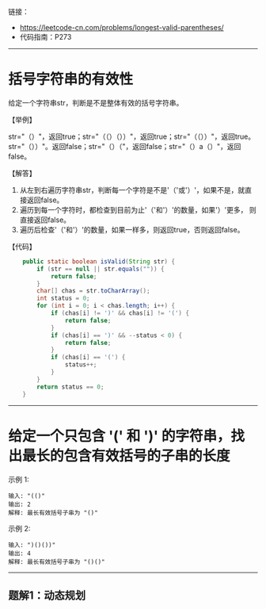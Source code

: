 链接：
- https://leetcode-cn.com/problems/longest-valid-parentheses/
- 代码指南：P273


***

# 括号字符串的有效性
给定一个字符串str，判断是不是整体有效的括号字符串。

【举例】

str="（）"，返回true；str="（（）（））"，返回true；str="（（））"，返回true。 
str="（））"。返回false；str="（）（"，返回false；str="（）a（）"，返回false。

【解答】

1. 从左到右遍历字符串str，判断每一个字符是不是'（'或'）'，如果不是，就直接返回false。
2. 遍历到每一个字符时，都检查到目前为止'（'和'）'的数量，如果'）'更多， 则直接返回false。
3. 遍历后检查'（'和'）'的数量，如果一样多，则返回true，否则返回false。

【代码】
```Java
    public static boolean isValid(String str) {
        if (str == null || str.equals("")) {
            return false;
        }
        char[] chas = str.toCharArray();
        int status = 0;
        for (int i = 0; i < chas.length; i++) {
            if (chas[i] != ')' && chas[i] != '(') {
                return false;
            }
            if (chas[i] == ')' && --status < 0) {
                return false;
            }
            if (chas[i] == '(') {
                status++;
            }
        }
        return status == 0;
    }
```

***

# 给定一个只包含 '(' 和 ')' 的字符串，找出最长的包含有效括号的子串的长度

示例 1:

```
输入: "(()"
输出: 2
解释: 最长有效括号子串为 "()"
```

示例 2:

```
输入: ")()())"
输出: 4
解释: 最长有效括号子串为 "()()"
```


***
## 题解1：动态规划

